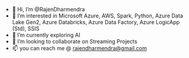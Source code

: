 - 👋 Hi, I’m @RajenDharmendra
- 👀 I’m interested in Microsoft Azure, AWS, Spark, Python, Azure Data Lake Gen2, Azure Databricks, Azure Data Factory, Azure LogicApp (Std), SSIS
- 🌱 I’m currently exploring AI
- 💞️ I’m looking to collaborate on Streaming Projects
- 📫 you can reach me @ rajendharmendra@gmail.com

<!---
RajenDharmendra/RajenDharmendra is a ✨ special ✨ repository because its `README.md` (this file) appears on your GitHub profile.
You can click the Preview link to take a look at your changes.
--->
